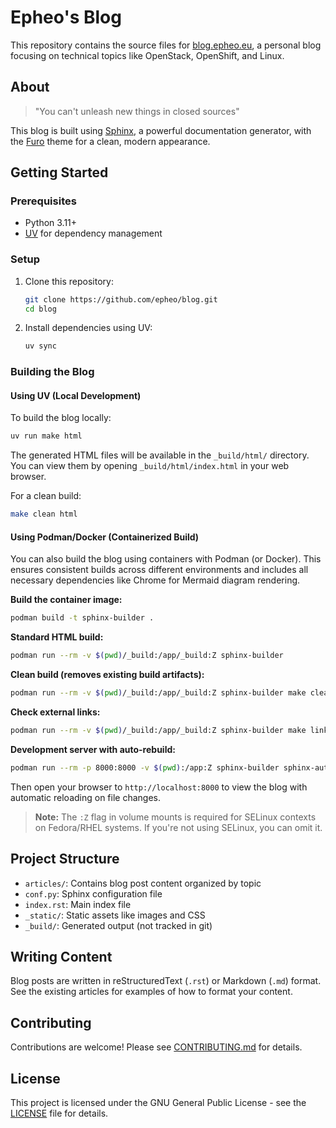 # Epheo's Blog

This repository contains the source files for [blog.epheo.eu](https://blog.epheo.eu), a personal blog focusing on technical topics like OpenStack, OpenShift, and Linux.

## About

> "You can't unleash new things in closed sources"

This blog is built using [Sphinx](https://www.sphinx-doc.org/), a powerful documentation generator, with the [Furo](https://pradyunsg.me/furo/) theme for a clean, modern appearance.

## Getting Started

### Prerequisites

- Python 3.11+
- [UV](https://docs.astral.sh/uv/) for dependency management

### Setup

1. Clone this repository:
   ```bash
   git clone https://github.com/epheo/blog.git
   cd blog
   ```

2. Install dependencies using UV:
   ```bash
   uv sync
   ```

### Building the Blog

#### Using UV (Local Development)

To build the blog locally:

```bash
uv run make html
```

The generated HTML files will be available in the `_build/html/` directory. You can view them by opening `_build/html/index.html` in your web browser.

For a clean build:

```bash
make clean html
```

#### Using Podman/Docker (Containerized Build)

You can also build the blog using containers with Podman (or Docker). This ensures consistent builds across different environments and includes all necessary dependencies like Chrome for Mermaid diagram rendering.

**Build the container image:**
```bash
podman build -t sphinx-builder .
```

**Standard HTML build:**
```bash
podman run --rm -v $(pwd)/_build:/app/_build:Z sphinx-builder
```

**Clean build (removes existing build artifacts):**
```bash
podman run --rm -v $(pwd)/_build:/app/_build:Z sphinx-builder make clean html
```

**Check external links:**
```bash
podman run --rm -v $(pwd)/_build:/app/_build:Z sphinx-builder make linkcheck
```

**Development server with auto-rebuild:**
```bash
podman run --rm -p 8000:8000 -v $(pwd):/app:Z sphinx-builder sphinx-autobuild . _build/html --host 0.0.0.0 --port 8000
```

Then open your browser to `http://localhost:8000` to view the blog with automatic reloading on file changes.

> **Note:** The `:Z` flag in volume mounts is required for SELinux contexts on Fedora/RHEL systems. If you're not using SELinux, you can omit it.

## Project Structure

- `articles/`: Contains blog post content organized by topic
- `conf.py`: Sphinx configuration file
- `index.rst`: Main index file
- `_static/`: Static assets like images and CSS
- `_build/`: Generated output (not tracked in git)

## Writing Content

Blog posts are written in reStructuredText (`.rst`) or Markdown (`.md`) format. See the existing articles for examples of how to format your content.

## Contributing

Contributions are welcome! Please see [CONTRIBUTING.md](CONTRIBUTING.md) for details.

## License

This project is licensed under the GNU General Public License - see the [LICENSE](LICENSE) file for details.
